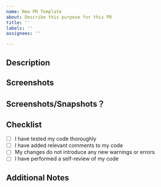 ```yaml
---
name: New PR Template
about: Describe this purpose for this PR
title: ''
labels: ''
assignees: ''

---
```


## Description
<!-- Describe the purpose and scope of this PR -->

## Screenshots
<!-- If applicable, add screenshots or GIFs to showcase the changes visually -->

## Screenshots/Snapshots？

## Checklist
- [ ] I have tested my code thoroughly
- [ ] I have added relevant comments to my code
- [ ] My changes do not introduce any new warnings or errors
- [ ] I have performed a self-review of my code

## Additional Notes
<!-- Add any additional information or context that may be helpful for reviewers -->
